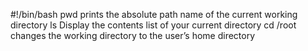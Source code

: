 #!/bin/bash
pwd prints the absolute path name of the current working directory
ls Display the contents list of your current directory
cd /root  changes the working directory to the user’s home directory

